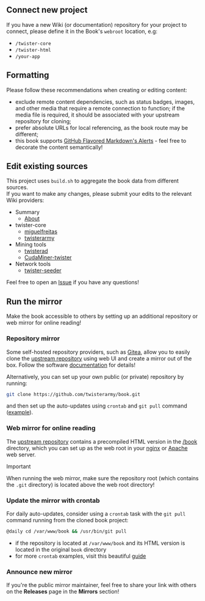 ## Connect new project

If you have a new Wiki (or documentation) repository for your project to connect, please define it in the Book's `webroot` location, e.g:
* `/twister-core`
* `/twister-html`
* `/your-app`

## Formatting

Please follow these recommendations when creating or editing content:

* exclude remote content dependencies, such as status badges, images, and other media that require a remote connection to function; if the media file is required, it should be associated with your upstream repository for cloning;
* prefer absolute URLs for local referencing, as the book route may be different;
* this book supports [GitHub Flavored Markdown's Alerts](https://docs.github.com/en/get-started/writing-on-github/getting-started-with-writing-and-formatting-on-github/basic-writing-and-formatting-syntax#alerts) - feel free to decorate the content semantically!

## Edit existing sources

This project uses `build.sh` to aggregate the book data from different sources.\
If you want to make any changes, please submit your edits to the relevant Wiki providers:

* Summary
  * [About](https://github.com/twisterarmy/book/wiki)
* twister-core
  * [miguelfreitas](https://github.com/miguelfreitas/twister-core/wiki)
  * [twisterarmy](https://github.com/twisterarmy/twister-core/wiki)
* Mining tools
  * [twisterad](https://github.com/twisterarmy/twisterad/wiki)
  * [CudaMiner-twister](https://github.com/miguelfreitas/twister-core/wiki/mining)
* Network tools
  * [twister-seeder](https://github.com/twisterarmy/twister-seeder/wiki)

Feel free to open an [Issue](https://github.com/twisterarmy/book/issues) if you have any questions!

## Run the mirror

Make the book accessible to others by setting up an additional repository or web mirror for online reading!

### Repository mirror

Some self-hosted repository providers, such as [Gitea](https://about.gitea.com/), allow you to easily clone the [upstream repository](https://github.com/twisterarmy/book) using web UI and create a mirror out of the box. Follow the software [documentation](https://docs.gitea.com/usage/repo-mirror) for details!

Alternatively, you can set up your own public (or private) repository by running:

``` bash
git clone https://github.com/twisterarmy/book.git
```

and then set up the auto-updates using `crontab` and `git pull` command ([example](#update-the-mirror-with-crontab)).

### Web mirror for online reading

The [upstream repository](https://github.com/twisterarmy/book) contains a precompiled HTML version in the [/book](https://github.com/twisterarmy/book/tree/main/book) directory, which you can set up as the web root in your [nginx](https://nginx.org/) or [Apache](https://httpd.apache.org/) web server.

> [!IMPORTANT]
> When running the web mirror, make sure the repository root (which contains the `.git` directory) is located above the web root directory!

### Update the mirror with crontab

For daily auto-updates, consider using a `crontab` task with the `git pull` command running from the cloned book project:

``` bash
@daily cd /var/www/book && /usr/bin/git pull
```
* if the repository is located at `/var/www/book` and its HTML version is located in the original `book` directory
* for more `crontab` examples, visit this beautiful [guide](https://crontab.guru/)

### Announce new mirror

If you're the public mirror maintainer, feel free to share your link with others on the **Releases** page in the **Mirrors** section!